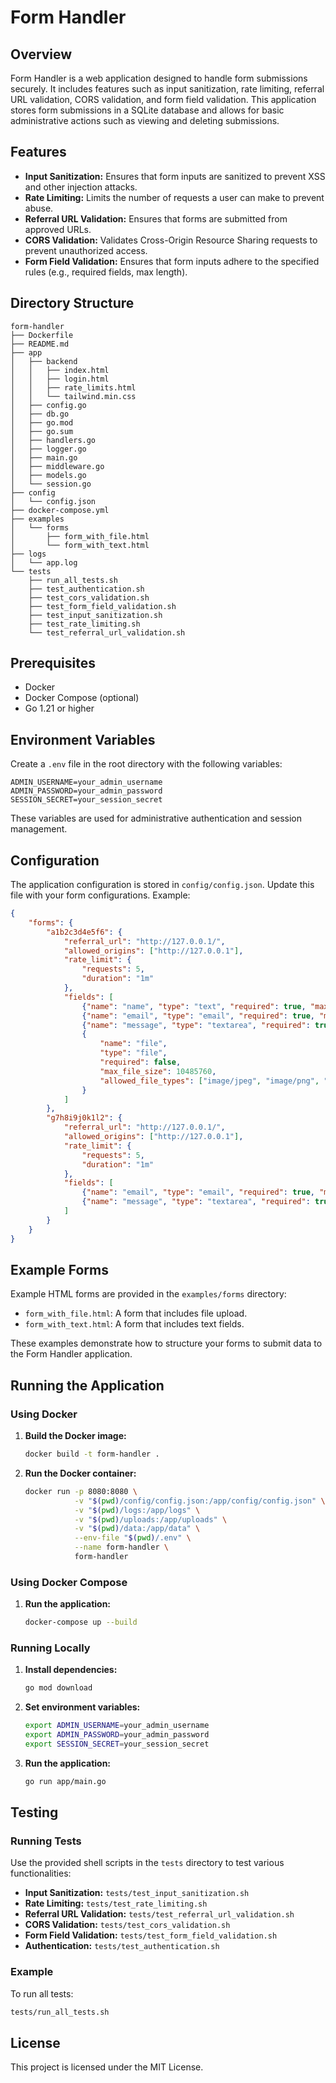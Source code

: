 
# Form Handler

## Overview

Form Handler is a web application designed to handle form submissions securely. It includes features such as input sanitization, rate limiting, referral URL validation, CORS validation, and form field validation. This application stores form submissions in a SQLite database and allows for basic administrative actions such as viewing and deleting submissions.

## Features

- **Input Sanitization:** Ensures that form inputs are sanitized to prevent XSS and other injection attacks.
- **Rate Limiting:** Limits the number of requests a user can make to prevent abuse.
- **Referral URL Validation:** Ensures that forms are submitted from approved URLs.
- **CORS Validation:** Validates Cross-Origin Resource Sharing requests to prevent unauthorized access.
- **Form Field Validation:** Ensures that form inputs adhere to the specified rules (e.g., required fields, max length).

## Directory Structure

```
form-handler
├── Dockerfile
├── README.md
├── app
│   ├── backend
│   │   ├── index.html
│   │   ├── login.html
│   │   ├── rate_limits.html
│   │   └── tailwind.min.css
│   ├── config.go
│   ├── db.go
│   ├── go.mod
│   ├── go.sum
│   ├── handlers.go
│   ├── logger.go
│   ├── main.go
│   ├── middleware.go
│   ├── models.go
│   └── session.go
├── config
│   └── config.json
├── docker-compose.yml
├── examples
│   └── forms
│       ├── form_with_file.html
│       └── form_with_text.html
├── logs
│   └── app.log
└── tests
    ├── run_all_tests.sh
    ├── test_authentication.sh
    ├── test_cors_validation.sh
    ├── test_form_field_validation.sh
    ├── test_input_sanitization.sh
    ├── test_rate_limiting.sh
    └── test_referral_url_validation.sh
```

## Prerequisites

- Docker
- Docker Compose (optional)
- Go 1.21 or higher

## Environment Variables

Create a `.env` file in the root directory with the following variables:

```
ADMIN_USERNAME=your_admin_username
ADMIN_PASSWORD=your_admin_password
SESSION_SECRET=your_session_secret
```

These variables are used for administrative authentication and session management.

## Configuration

The application configuration is stored in `config/config.json`. Update this file with your form configurations. Example:

```json
{
    "forms": {
        "a1b2c3d4e5f6": {
            "referral_url": "http://127.0.0.1/",
            "allowed_origins": ["http://127.0.0.1"],
            "rate_limit": {
                "requests": 5,
                "duration": "1m"
            },
            "fields": [
                {"name": "name", "type": "text", "required": true, "max_length": 100},
                {"name": "email", "type": "email", "required": true, "max_length": 100},
                {"name": "message", "type": "textarea", "required": true, "max_length": 500},
                {
                    "name": "file",
                    "type": "file",
                    "required": false,
                    "max_file_size": 10485760,
                    "allowed_file_types": ["image/jpeg", "image/png", "application/pdf"]
                }
            ]
        },
        "g7h8i9j0k1l2": {
            "referral_url": "http://127.0.0.1/",
            "allowed_origins": ["http://127.0.0.1"],
            "rate_limit": {
                "requests": 5,
                "duration": "1m"
            },
            "fields": [
                {"name": "email", "type": "email", "required": true, "max_length": 100},
                {"name": "message", "type": "textarea", "required": true, "max_length": 500}
            ]
        }
    }
}
```

## Example Forms

Example HTML forms are provided in the `examples/forms` directory:

- `form_with_file.html`: A form that includes file upload.
- `form_with_text.html`: A form that includes text fields.

These examples demonstrate how to structure your forms to submit data to the Form Handler application.

## Running the Application

### Using Docker

1. **Build the Docker image:**

    ```sh
    docker build -t form-handler .
    ```

2. **Run the Docker container:**

    ```sh
    docker run -p 8080:8080 \
               -v "$(pwd)/config/config.json:/app/config/config.json" \
               -v "$(pwd)/logs:/app/logs" \
               -v "$(pwd)/uploads:/app/uploads" \
               -v "$(pwd)/data:/app/data" \
               --env-file "$(pwd)/.env" \
               --name form-handler \
               form-handler
    ```

### Using Docker Compose

1. **Run the application:**

    ```sh
    docker-compose up --build
    ```

### Running Locally

1. **Install dependencies:**

    ```sh
    go mod download
    ```

2. **Set environment variables:**

    ```sh
    export ADMIN_USERNAME=your_admin_username
    export ADMIN_PASSWORD=your_admin_password
    export SESSION_SECRET=your_session_secret
    ```

3. **Run the application:**

    ```sh
    go run app/main.go
    ```

## Testing

### Running Tests

Use the provided shell scripts in the `tests` directory to test various functionalities:

- **Input Sanitization:** `tests/test_input_sanitization.sh`
- **Rate Limiting:** `tests/test_rate_limiting.sh`
- **Referral URL Validation:** `tests/test_referral_url_validation.sh`
- **CORS Validation:** `tests/test_cors_validation.sh`
- **Form Field Validation:** `tests/test_form_field_validation.sh`
- **Authentication:** `tests/test_authentication.sh`

### Example

To run all tests:

```sh
tests/run_all_tests.sh
```

## License

This project is licensed under the MIT License.
